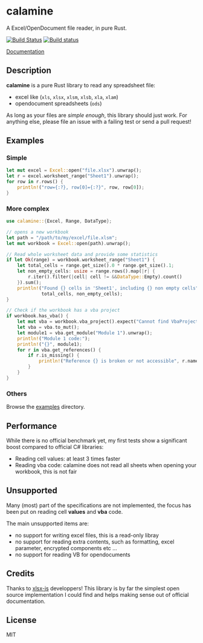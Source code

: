 # calamine

A Excel/OpenDocument file reader, in pure Rust.

[![Build Status](https://travis-ci.org/tafia/calamine.svg?branch=master)](https://travis-ci.org/tafia/calamine)
[![Build status](https://ci.appveyor.com/api/projects/status/njpnhq54h5hxsgel/branch/master?svg=true)](https://ci.appveyor.com/project/tafia/calamine/branch/master)

[Documentation](https://docs.rs/calamine/)

## Description

**calamine** is a pure Rust library to read any spreadsheet file:
- excel like (`xls`, `xlsx`, `xlsm`, `xlsb`, `xla`, `xlam`)
- opendocument spreadsheets (`ods`)

As long as your files are *simple enough*, this library should just work.
For anything else, please file an issue with a failing test or send a pull request!

## Examples

### Simple
```rust
let mut excel = Excel::open("file.xlsx").unwrap();
let r = excel.worksheet_range("Sheet1").unwrap();
for row in r.rows() {
    println!("row={:?}, row[0]={:?}", row, row[0]);
}
```

### More complex

```rust
use calamine::{Excel, Range, DataType};

// opens a new workbook
let path = "/path/to/my/excel/file.xlsm";
let mut workbook = Excel::open(path).unwrap();

// Read whole worksheet data and provide some statistics
if let Ok(range) = workbook.worksheet_range("Sheet1") {
    let total_cells = range.get_size().0 * range.get_size().1;
    let non_empty_cells: usize = range.rows().map(|r| {
        r.iter().filter(|cell| cell != &&DataType::Empty).count()
    }).sum();
    println!("Found {} cells in 'Sheet1', including {} non empty cells",
             total_cells, non_empty_cells);
}

// Check if the workbook has a vba project
if workbook.has_vba() {
    let mut vba = workbook.vba_project().expect("Cannot find VbaProject");
    let vba = vba.to_mut();
    let module1 = vba.get_module("Module 1").unwrap();
    println!("Module 1 code:");
    println!("{}", module1);
    for r in vba.get_references() {
        if r.is_missing() {
            println!("Reference {} is broken or not accessible", r.name);
        }
    }
}
```

### Others

Browse the [examples](https://github.com/tafia/calamine/tree/master/examples) directory.

## Performance

While there is no official benchmark yet, my first tests show a significant boost compared to official C# libraries:
- Reading cell values: at least 3 times faster
- Reading vba code: calamine does not read all sheets when opening your workbook, this is not fair

## Unsupported

Many (most) part of the specifications are not implemented, the focus has been put on reading cell **values** and **vba** code.

The main unsupported items are:
- no support for writing excel files, this is a read-only libray
- no support for reading extra contents, such as formatting, excel parameter, encrypted components etc ...
- no support for reading VB for opendocuments

## Credits

Thanks to [xlsx-js](https://github.com/SheetJS/js-xlsx) developpers!
This library is by far the simplest open source implementation I could find and helps making sense out of official documentation.

## License

MIT

